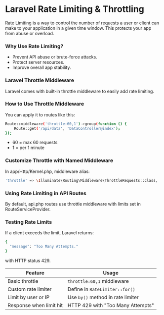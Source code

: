 

#  Laravel Rate Limiting & Throttling
Rate Limiting is a way to control the number of requests a user or client can make to your application in a given time window. This protects your app from abuse or overload.


### Why Use Rate Limiting?

* Prevent API abuse or brute-force attacks.
* Protect server resources.
* Improve overall app stability.


### Laravel Throttle Middleware
Laravel comes with built-in throttle middleware to easily add rate limiting.

### How to Use Throttle Middleware
You can apply it to routes like this:

```bash
Route::middleware('throttle:60,1')->group(function () {
    Route::get('/api/data', 'DataController@index');
});
```

* 60 = max 60 requests
* 1 = per 1 minute


### Customize Throttle with Named Middleware
In app/Http/Kernel.php, middleware alias:
```bash
'throttle' => \Illuminate\Routing\Middleware\ThrottleRequests::class,
```

###  Using Rate Limiting in API Routes
By default, api.php routes use throttle middleware with limits set in RouteServiceProvider.

### Testing Rate Limits
If a client exceeds the limit, Laravel returns:

```bash
{
  "message": "Too Many Attempts."
}
```
with HTTP status 429.



| Feature                 | Usage                             |
| ----------------------- | --------------------------------- |
| Basic throttle          | `throttle:60,1` middleware        |
| Custom rate limiter     | Define in `RateLimiter::for()`    |
| Limit by user or IP     | Use `by()` method in rate limiter |
| Response when limit hit | HTTP 429 with "Too Many Attempts" |



